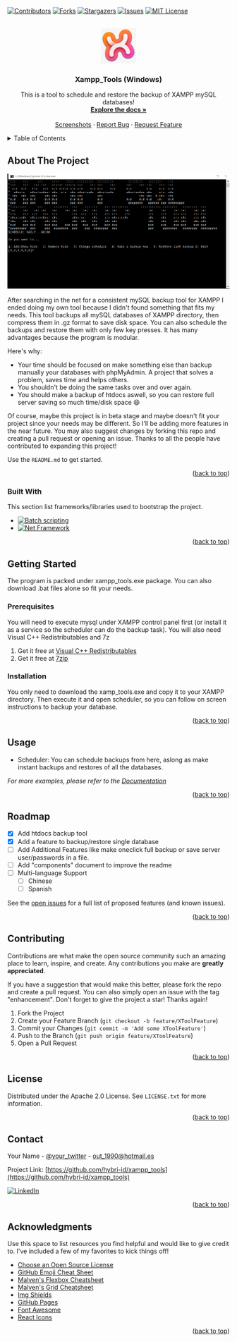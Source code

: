 <!-- PROJECT SHIELDS -->
<!--
*** I'm using markdown "reference style" links for readability.
*** Reference links are enclosed in brackets [ ] instead of parentheses ( ).
*** See the bottom of this document for the declaration of the reference variables
*** for contributors-url, forks-url, etc. This is an optional, concise syntax you may use.
*** https://www.markdownguide.org/basic-syntax/#reference-style-links
-->
[![Contributors][contributors-shield]][contributors-url]
[![Forks][forks-shield]][forks-url]
[![Stargazers][stars-shield]][stars-url]
[![Issues][issues-shield]][issues-url]
[![MIT License][license-shield]][license-url]



<!-- PROJECT LOGO -->
<br />
<div align="center">
  <a href="https://github.com/hybri-id/xampp_tools">
    <img src="images/logo.png" alt="Logo" width="80" height="80">
  </a>

  <h3 align="center">Xampp_Tools (Windows)</h3>

  <p align="center">
    This is a tool to schedule and restore the backup of XAMPP mySQL databases!
    <br />
    <a href="https://github.com/hybri-id/"><strong>Explore the docs »</strong></a>
    <br />
    <br />
    <a href="https://github.com/hybri-id/xampp_tools/tree/main/images">Screenshots</a>
    ·
    <a href="https://github.com/hybri-id/xampp_tools/issues">Report Bug</a>
    ·
    <a href="https://github.com/hybri-id/xampp_tools/issues">Request Feature</a>
  </p>
</div>



<!-- TABLE OF CONTENTS -->
<details>
  <summary>Table of Contents</summary>
  <ol>
    <li>
      <a href="#about-the-project">About The Project</a>
      <ul>
        <li><a href="#built-with">Built With</a></li>
      </ul>
    </li>
    <li>
      <a href="#getting-started">Getting Started</a>
      <ul>
        <li><a href="#prerequisites">Prerequisites</a></li>
        <li><a href="#installation">Installation</a></li>
      </ul>
    </li>
    <li><a href="#usage">Usage</a></li>
    <li><a href="#roadmap">Roadmap</a></li>
    <li><a href="#contributing">Contributing</a></li>
    <li><a href="#license">License</a></li>
    <li><a href="#contact">Contact</a></li>
    <li><a href="#acknowledgments">Acknowledgments</a></li>
  </ol>
</details>



<!-- ABOUT THE PROJECT -->
## About The Project

[![Product Name Screen Shot][product-screenshot]](https://github.com/hybri-id/xampp_tools/tree/main/images)

After searching in the net for a consistent mySQL backup tool for XAMPP I ended doing my own tool because I didn't found something that fits my needs. This tool backups all mySQL databases of XAMPP directory, then compress them in .gz format to save disk space. You can also schedule the backups and restore them with only few key presses. It has many advantages because the program is modular.

Here's why:
* Your time should be focused on make something else than backup manually your databases with phpMyAdmin. A project that solves a problem, saves time and helps others.
* You shouldn't be doing the same tasks over and over again.
* You should make a backup of htdocs aswell, so you can restore full server saving so much time/disk space :smile:

Of course, maybe this project is in beta stage and maybe doesn't fit your project since your needs may be different. So I'll be adding more features in the near future. You may also suggest changes by forking this repo and creating a pull request or opening an issue. Thanks to all the people have contributed to expanding this project!

Use the `README.md` to get started.

<p align="right">(<a href="#readme-top">back to top</a>)</p>



### Built With

This section list frameworks/libraries used to bootstrap the project.

* [![Batch scripting][Next.js]][Next-url]
* [![Net Framework][Net-shield]][Net-url]

<p align="right">(<a href="#readme-top">back to top</a>)</p>



<!-- GETTING STARTED -->
## Getting Started

The program is packed under xampp_tools.exe package. You can also download .bat files alone so fit your needs.

### Prerequisites

You will need to execute mysql under XAMPP control panel first (or install it as a service so the scheduler can do the backup task).
You will also need Visual C++ Redistributables and 7z

1. Get it free at [Visual C++ Redistributables](https://learn.microsoft.com/es-es/cpp/windows/latest-supported-vc-redist?view=msvc-170)
2. Get it free at [7zip](https://www.7-zip.org/a/7z1900-x64.exe)

### Installation

You only need to download the xamp_tools.exe and copy it to your XAMPP directory. Then execute it and open scheduler, so you can follow on screen instructions to backup your database.

<p align="right">(<a href="#readme-top">back to top</a>)</p>



<!-- USAGE EXAMPLES -->
## Usage

* Scheduler: You can schedule backups from here, aslong as make instant backups and restores of all the databases.

_For more examples, please refer to the [Documentation]()_

<p align="right">(<a href="#readme-top">back to top</a>)</p>

<!-- ROADMAP -->
## Roadmap

- [x] Add htdocs backup tool
- [x] Add a feature to backup/restore single database
- [ ] Add Additional Features like make oneclick full backup or save server user/passwords in a file.
- [ ] Add "components" document to improve the readme
- [ ] Multi-language Support
    - [ ] Chinese
    - [ ] Spanish

See the [open issues](https://github.com/hybri-id/xampp_tools/issues) for a full list of proposed features (and known issues).

<p align="right">(<a href="#readme-top">back to top</a>)</p>



<!-- CONTRIBUTING -->
## Contributing

Contributions are what make the open source community such an amazing place to learn, inspire, and create. Any contributions you make are **greatly appreciated**.

If you have a suggestion that would make this better, please fork the repo and create a pull request. You can also simply open an issue with the tag "enhancement".
Don't forget to give the project a star! Thanks again!

1. Fork the Project
2. Create your Feature Branch (`git checkout -b feature/XToolFeature`)
3. Commit your Changes (`git commit -m 'Add some XToolFeature'`)
4. Push to the Branch (`git push origin feature/XToolFeature`)
5. Open a Pull Request

<p align="right">(<a href="#readme-top">back to top</a>)</p>



<!-- LICENSE -->
## License

Distributed under the Apache 2.0 License. See `LICENSE.txt` for more information.

<p align="right">(<a href="#readme-top">back to top</a>)</p>



<!-- CONTACT -->
## Contact

Your Name - [@your_twitter](https://twitter.com/) - out_1990@hotmail.es

Project Link: [https://github.com/hybri-id/xampp_tools](https://github.com/hybri-id/xampp_tools)

[![LinkedIn][linkedin-shield]][linkedin-url]

<p align="right">(<a href="#readme-top">back to top</a>)</p>



<!-- ACKNOWLEDGMENTS -->
## Acknowledgments

Use this space to list resources you find helpful and would like to give credit to. I've included a few of my favorites to kick things off!

* [Choose an Open Source License](https://choosealicense.com)
* [GitHub Emoji Cheat Sheet](https://www.webpagefx.com/tools/emoji-cheat-sheet)
* [Malven's Flexbox Cheatsheet](https://flexbox.malven.co/)
* [Malven's Grid Cheatsheet](https://grid.malven.co/)
* [Img Shields](https://shields.io)
* [GitHub Pages](https://pages.github.com)
* [Font Awesome](https://fontawesome.com)
* [React Icons](https://react-icons.github.io/react-icons/search)

<p align="right">(<a href="#readme-top">back to top</a>)</p>



<!-- MARKDOWN LINKS & IMAGES -->
<!-- https://www.markdownguide.org/basic-syntax/#reference-style-links -->
[contributors-shield]: https://img.shields.io/github/contributors/othneildrew/Best-README-Template.svg?style=for-the-badge
[contributors-url]: https://github.com/hybri-id/xampp_tools/graphs/contributors
[forks-shield]: https://img.shields.io/github/forks/othneildrew/Best-README-Template.svg?style=for-the-badge
[forks-url]: https://github.com/hybri-id/xampp_tools/network/members
[stars-shield]: https://img.shields.io/github/stars/othneildrew/Best-README-Template.svg?style=for-the-badge
[stars-url]: https://github.com/hybri-id/xampp_tools/stargazers
[issues-shield]: https://img.shields.io/github/issues/othneildrew/Best-README-Template.svg?style=for-the-badge
[issues-url]: https://github.com/hybri-id/xampp_tools/issues
[license-shield]: https://img.shields.io/pypi/l/sematic?style=for-the-badge
[license-url]: https://github.com/othneildrew/Best-README-Template/blob/master/LICENSE.txt
[linkedin-shield]: https://img.shields.io/badge/-LinkedIn-black.svg?style=for-the-badge&logo=linkedin&colorB=555
[linkedin-url]: https://es.linkedin.com/in/xaviouteiral
[product-screenshot]: images/screenshot.png
[Next.js]: https://img.shields.io/badge/Windows%20Terminal-%234D4D4D.svg?style=for-the-badge&logo=windows-terminal&logoColor=white
[Next-url]: https://learn.microsoft.com/es-es/windows-server/administration/windows-commands/cmd
[Net-shield]: https://img.shields.io/badge/.NET-5C2D91?style=for-the-badge&logo=.net&logoColor=white
[Net-url]: https://learn.microsoft.com/es-es/cpp/windows/latest-supported-vc-redist?view=msvc-170
